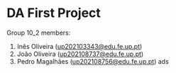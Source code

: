 # DA First Project

Group 10_2 members:

1. Inês Oliveira (up202103343@edu.fe.up.pt)
2. João Oliveira (up202108737@edu.fe.up.pt)
3. Pedro Magalhães (up202108756@edu.fe.up.pt)
ads